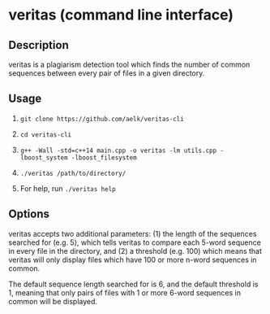veritas (command line interface)
================================
Description
------
veritas is a plagiarism detection tool which finds the number of common sequences between every pair of files in a given directory.

Usage
------
1) `git clone https://github.com/aelk/veritas-cli`

2) `cd veritas-cli`

3) `g++ -Wall -std=c++14 main.cpp -o veritas -lm utils.cpp -lboost_system -lboost_filesystem`

3) `./veritas /path/to/directory/`

4) For help, run `./veritas help`

Options
-------
veritas accepts two additional parameters: (1) the length of the sequences searched for (e.g. 5), which tells veritas to compare each 5-word sequence in every file in the directory, and (2) a threshold (e.g. 100) which means that veritas will only display files which have 100 or more n-word sequences in common.

The default sequence length searched for is 6, and the default threshold is 1, meaning that only pairs of files with 1 or more 6-word sequences in common will be displayed.
